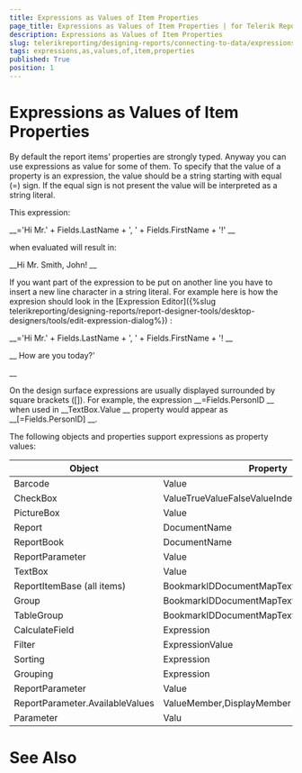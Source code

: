 ```yaml
---
title: Expressions as Values of Item Properties
page_title: Expressions as Values of Item Properties | for Telerik Reporting Documentation
description: Expressions as Values of Item Properties
slug: telerikreporting/designing-reports/connecting-to-data/expressions/using-expressions/expressions-as-values-of-item-properties
tags: expressions,as,values,of,item,properties
published: True
position: 1
---
```


# Expressions as Values of Item Properties



By default the report items’ properties are strongly typed. Anyway
		you can use expressions as value for some of them. To specify that the
		value of a property is an expression, the value should be a string 
		starting with equal (=) sign. If the equal sign is not present the value
		will be interpreted as a string literal.
		


This expression:


__='Hi Mr.' + Fields.LastName + ', ' + Fields.FirstName + '!'
__

when evaluated will result in:


__Hi Mr. Smith, John!
__

If you want part of the expression to be put on another line you have to insert a new line character in a string literal. For example here is how the expresion should look
      in the 
[Expression Editor]({%slug telerikreporting/designing-reports/report-designer-tools/desktop-designers/tools/edit-expression-dialog%})
:
    


__='Hi Mr.' + Fields.LastName + ', ' + Fields.FirstName + '!
__

__          How are you today?'
        
__

On the design surface expressions are usually displayed surrounded
		by square brackets ([]). For example, the expression 
__=Fields.PersonID
__		when used in 
__TextBox.Value
__ property would appear
		as 
__[=Fields.PersonID]
__.


The following objects and properties support expressions as
		property values:



| Object | Property |
| ------ | ------ |
|Barcode|Value|
|CheckBox|ValueTrueValueFalseValueIndeterminateValueText|
|PictureBox|Value|
|Report|DocumentName|
|ReportBook|DocumentName|
|ReportParameter|Value|
|TextBox|Value|
|ReportItemBase (all items)|BookmarkIDDocumentMapText|
|Group|BookmarkIDDocumentMapText|
|TableGroup|BookmarkIDDocumentMapText|
|CalculateField|Expression|
|Filter|ExpressionValue|
|Sorting|Expression|
|Grouping|Expression|
|ReportParameter|Value|
|ReportParameter.AvailableValues|ValueMember,DisplayMember|
|Parameter|Valu|




# See Also

